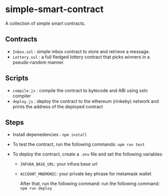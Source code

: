 # simple-smart-contract

A collection of simple smart contracts.

## Contracts

- `Inbox.sol` : simple inbox contract to store and retrieve a message.
- `Lottery.sol` : a full fledged lottery contract that picks winners in a pseudo-random manner.

## Scripts

- `compile.js` : compile the contract to bytecode and ABI using solc compiler
- `deploy.js` : deploy the contract to the ethereum (rinkeby) network and prints the address of the deployed contract

## Steps

- Install depenedencies : `npm install`
- To test the contract, run the following commands:
  `npm run test`

- To deploy the contract, create a `.env` file and set the following variables:

  - `INFURA_BASE_URL`: your infura base url
  - `ACCOUNT_MNEMONIC`: your private key phrase for metamask wallet

    After that, run the following command:
    run the following command:
    `npm run deploy`
